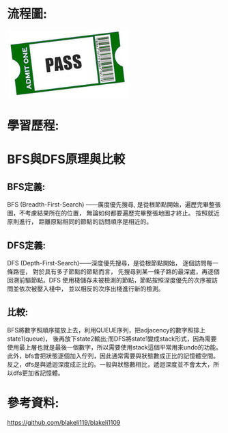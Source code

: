 # 流程圖:
![](/pass3.jpg )

# 學習歷程:


# BFS與DFS原理與比較
## BFS定義:
BFS (Breadth-First-Search) ——廣度優先搜尋, 是從根節點開始，遍歷完畢整張圖，不考慮結果所在的位置， 無論如何都要遍歷完畢整張地圖才終止。 按照就近原則進行， 距離原點相同的節點的訪問順序是相近的。

## DFS定義:
DFS (Depth-First-Search)——深度優先搜尋，是從根節點開始， 逐個訪問每一條路徑， 對於具有多子節點的節點而言， 先搜尋到某一條子路的最深處，再逐個回溯前驅節點。DFS 使用棧儲存未被檢測的節點，節點按照深度優先的次序被訪問並依次被壓入棧中， 並以相反的次序出棧進行新的檢測。

## 比較:
BFS將數字照順序擺放上去，利用QUEUE序列，把adjacency的數字照排上state1(queue)， 後再放下state2輸出;而DFS將state1變成stack形式，因為需要使用最上層也就是最後一個數字，所以需要使用stack這個平常用來undo的功能。 此外，bfs會把狀態逐個加入佇列，因此通常需要與狀態數成正比的記憶體空間。 反之，dfs是與遞迴深度成正比的。一般與狀態數相比，遞迴深度並不會太大，所以dfs更加省記憶體。


# 參考資料:
https://github.com/blakeli119/blakeli1109
